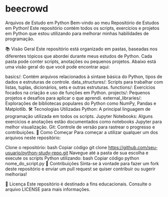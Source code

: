 # beecrowd

Arquivos de Estudo em Python
Bem-vindo ao meu Repositório de Estudos em Python! Este repositório contém todos os scripts, exercícios e projetos em Python que estou utilizando para melhorar minhas habilidades de programação.

📚 Visão Geral
Este repositório está organizado em pastas, baseadas nos diferentes tópicos que abordei durante meus estudos de Python. Cada pasta pode conter scripts, anotações ou pequenos projetos. Abaixo está uma visão geral do que você pode encontrar aqui:

basics/: Contém arquivos relacionados à sintaxe básica do Python, tipos de dados e estruturas de controle.
data_structures/: Scripts para trabalhar com listas, tuplas, dicionários, sets e outras estruturas.
functions/: Exercícios focados na criação e uso de funções em Python.
projects/: Pequenos projetos e desafios para aplicar o que aprendi.
external_libraries/: Explorações de bibliotecas populares do Python como NumPy, Pandas e Matplotlib.
🛠️ Tecnologias Utilizadas
Python: A principal linguagem de programação utilizada em todos os scripts.
Jupyter Notebooks: Alguns exercícios e anotações estão documentados como notebooks Jupyter para melhor visualização.
Git: Controle de versão para rastrear o progresso e contribuições.
🚀 Como Começar
Para começar a utilizar qualquer um dos arquivos neste repositório:

Clone o repositório:
bash
Copiar código
git clone https://github.com/seu-usuario/python-study-repo.git
Navegue até a pasta de sua escolha e execute os scripts Python utilizando:
bash
Copiar código
python nome_do_script.py
🤝 Contribuições
Sinta-se à vontade para fazer um fork deste repositório e enviar um pull request se quiser contribuir ou sugerir melhorias!

📄 Licença
Este repositório é destinado a fins educacionais. Consulte o arquivo LICENSE para mais informações.